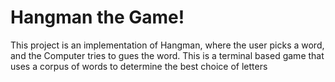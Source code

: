 # Hangman the Game!

This project is an implementation of Hangman, where the user picks a word, and the Computer tries to gues the word.
This is a terminal based game that uses a corpus of words to determine the best choice of letters
